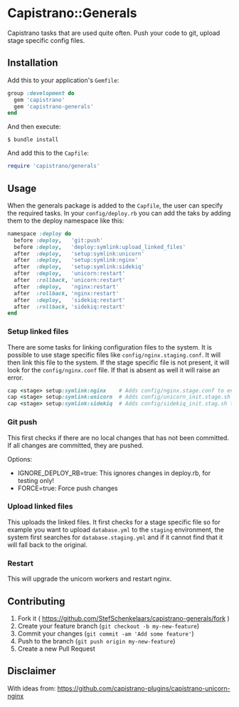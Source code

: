 # Capistrano::Generals

Capistrano tasks that are used quite often.
Push your code to git, upload stage specific config files.

## Installation

Add this to your application's `Gemfile`:

```ruby
group :development do
  gem 'capistrano'
  gem 'capistrano-generals'
end
```

And then execute:

    $ bundle install

And add this to the `Capfile`:

```ruby
require 'capistrano/generals'
```

## Usage
When the generals package is added to the `Capfile`, the user can specify the required tasks.
In your `config/deploy.rb` you can add the taks by adding them to the deploy namespace like this:

```ruby
namespace :deploy do
  before :deploy,   'git:push'
  before :deploy,   'deploy:symlink:upload_linked_files'
  after  :deploy,   'setup:symlink:unicorn'
  after  :deploy,   'setup:symlink:nginx'
  after  :deploy,   'setup:symlink:sidekiq'
  after  :deploy,   'unicorn:restart'
  after  :rollback, 'unicorn:restart'
  after  :deploy,   'nginx:restart'
  after  :rollback, 'nginx:restart'
  after  :deploy,   'sidekiq:restart'
  after  :rollback, 'sidekiq:restart'
end
```

### Setup linked files
There are some tasks for linking configuration files to the system. It is
possible to use stage specific files like `config/nginx.staging.conf`. It will
then link this file to the system. If the stage specific file is not present,
it will look for the `config/nginx.conf` file. If that is absent as well it will
raise an error.
```ruby
cap <stage> setup:symlink:nginx    # Adds config/nginx.stage.conf to enabled nginx sites
cap <stage> setup:symlink:unicorn  # Adds config/unicorn_init.stage.sh to /etc/init.d scripts and add run at startup
cap <stage> setup:symlink:sidekiq  # Adds config/sidekiq_init.stag.sh to /etc/init.d scipts and add run at startup
```

### Git push
This first checks if there are no local changes that has not been committed.
If all changes are committed, they are pushed.

Options:

* IGNORE_DEPLOY_RB=true: This ignores changes in deploy.rb, for testing only!
* FORCE=true: Force push changes

### Upload linked files
This uploads the linked files. It first checks for a stage specific file so for
example you want to upload `database.yml` to the `staging` environment,
the system first searches for `database.staging.yml` and if it cannot find that
it will fall back to the original.

### Restart
This will upgrade the unicorn workers and restart nginx.

## Contributing

1. Fork it ( https://github.com/StefSchenkelaars/capistrano-generals/fork )
2. Create your feature branch (`git checkout -b my-new-feature`)
3. Commit your changes (`git commit -am 'Add some feature'`)
4. Push to the branch (`git push origin my-new-feature`)
5. Create a new Pull Request


## Disclaimer
With ideas from: https://github.com/capistrano-plugins/capistrano-unicorn-nginx
